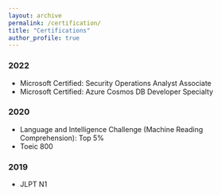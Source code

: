 ```yaml
---
layout: archive
permalink: /certification/
title: "Certifications"
author_profile: true
---
```


### 2022
- Microsoft Certified: Security Operations Analyst Associate
- Microsoft Certified: Azure Cosmos DB Developer Specialty

### 2020
- Language and Intelligence Challenge (Machine Reading Comprehension): Top 5%
- Toeic 800

### 2019
- JLPT N1
